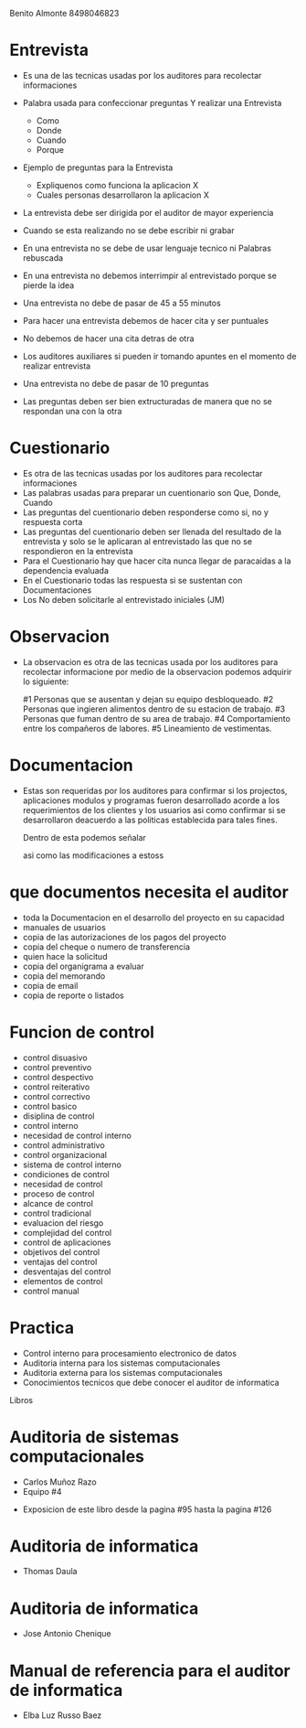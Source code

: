 Benito Almonte
8498046823


# Entrevista

- Es una de las tecnicas usadas por los auditores para recolectar informaciones
- Palabra usada para confeccionar preguntas Y realizar una Entrevista
  * Como
  * Donde
  * Cuando
  * Porque

- Ejemplo de preguntas para la Entrevista
  * Expliquenos como funciona la aplicacion X
  * Cuales personas desarrollaron la aplicacion X

- La entrevista debe ser dirigida por el auditor de mayor experiencia
- Cuando se esta realizando no se debe escribir ni grabar
- En una entrevista no se debe de usar lenguaje tecnico ni Palabras rebuscada
- En una entrevista no debemos interrimpir al entrevistado porque se pierde la idea
- Una entrevista no debe de pasar de 45 a 55 minutos
- Para hacer una entrevista debemos de hacer cita y ser puntuales
- No debemos de hacer una cita detras de otra
- Los auditores auxiliares si pueden ir tomando apuntes en el momento de realizar entrevista
- Una entrevista no debe de pasar de 10 preguntas
- Las preguntas deben ser bien extructuradas de manera que no se respondan una con la otra

# Cuestionario

- Es otra de las tecnicas usadas por los auditores para recolectar informaciones
- Las palabras usadas para preparar un cuentionario son Que, Donde, Cuando
- Las preguntas del cuentionario deben responderse como si, no y respuesta corta
- Las preguntas del cuentionario deben ser llenada del resultado de la entrevista y solo se le aplicaran  al entrevistado las que no se respondieron en la entrevista
- Para el Cuestionario hay que hacer cita nunca llegar de paracaidas a la dependencia evaluada
- En el Cuestionario todas las respuesta si se sustentan con Documentaciones
- Los No deben solicitarle al entrevistado iniciales (JM)

# Observacion

- La observacion es otra de las tecnicas usada por los auditores para recolectar informacione
  por medio de la observacion podemos adquirir lo siguiente:

  #1 Personas que se ausentan y dejan su equipo desbloqueado.
  #2 Personas que ingieren alimentos dentro de su estacion de trabajo.
  #3 Personas que fuman dentro de su area de trabajo.
  #4 Comportamiento entre los compañeros de labores.
  #5 Lineamiento de vestimentas.

# Documentacion

- Estas son requeridas por los auditores para confirmar si los projectos, aplicaciones
  modulos y programas fueron desarrollado acorde a los requerimientos de los clientes
  y los usuarios asi como confirmar si se desarrollaron deacuerdo a las politicas
  establecida para tales fines.

  Dentro de esta podemos señalar

  asi como las modificaciones a estoss

# que documentos necesita el auditor

-  toda la Documentacion en el desarrollo del proyecto en su capacidad
- manuales de usuarios
- copia de las autorizaciones de los pagos del proyecto
- copia del cheque o numero de transferencia
- quien hace la solicitud
- copia del organigrama a evaluar
- copia del memorando
- copia de email
- copia de reporte o listados


# Funcion de control
  - control disuasivo
  - control preventivo
  - control despectivo
  - control reiterativo
  - control correctivo
  - control basico
  - disiplina de control
  - control interno
  - necesidad de control interno
  - control administrativo
  - control organizacional
  - sistema de control interno
  - condiciones de control
  - necesidad de control
  - proceso de control
  - alcance de control
  - control tradicional
  - evaluacion del riesgo
  - complejidad del control
  - control de aplicaciones
  - objetivos del control
  - ventajas del control
  - desventajas del control
  - elementos de control
  - control manual

# Practica

- Control interno para procesamiento electronico de datos
- Auditoria interna para los sistemas computacionales
- Auditoria externa para los sistemas computacionales
- Conocimientos tecnicos que debe conocer el auditor de informatica


Libros
# Auditoria de sistemas computacionales
- Carlos Muñoz Razo
- Equipo #4
* Exposicion de este libro desde la pagina #95 hasta la pagina #126



# Auditoria de informatica
- Thomas Daula

# Auditoria de informatica
- Jose Antonio Chenique

# Manual de referencia para el auditor de informatica
- Elba Luz Russo Baez
